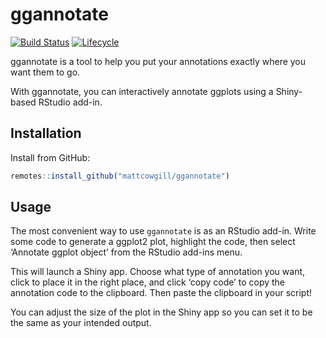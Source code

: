 
<!-- README.md is generated from README.Rmd. Please edit that file -->

# ggannotate

<!-- badges: start -->

[![Build
Status](https://travis-ci.org/MattCowgill/ggannotate.svg?branch=master)](https://travis-ci.org/MattCowgill/ggannotate)
[![Lifecycle](https://img.shields.io/badge/lifecycle-experimental-orange.svg)](https://www.tidyverse.org/lifecycle/#experimental)

<!-- badges: end -->

ggannotate is a tool to help you put your annotations exactly where you
want them to go.

With ggannotate, you can interactively annotate ggplots using a
Shiny-based RStudio add-in.

## Installation

Install from GitHub:

``` r
remotes::install_github("mattcowgill/ggannotate")
```

## Usage

The most convenient way to use `ggannotate` is as an RStudio add-in.
Write some code to generate a ggplot2 plot, highlight the code, then
select ‘Annotate ggplot object’ from the RStudio add-ins menu.

This will launch a Shiny app. Choose what type of annotation you want,
click to place it in the right place, and click ‘copy code’ to copy the
annotation code to the clipboard. Then paste the clipboard in your
script\!

You can adjust the size of the plot in the Shiny app so you can set it
to be the same as your intended output.
